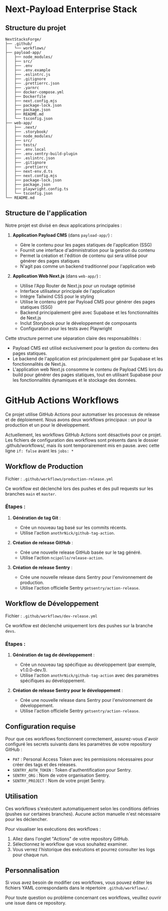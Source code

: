 
# Next-Payload Enterprise Stack

## Structure du projet

```
NextStacksForge/
├── .github/
│   └── workflows/
├── payload-app/
│   ├── node_modules/
│   ├── src/
│   ├── .env
│   ├── .env.example
│   ├── .eslintrc.js
│   ├── .gitignore
│   ├── .prettierrc.json
│   ├── .yarnrc
│   ├── docker-compose.yml
│   ├── Dockerfile
│   ├── next.config.mjs
│   ├── package-lock.json
│   ├── package.json
│   ├── README.md
│   └── tsconfig.json
├── web-app/
│   ├── .next/
│   ├── .storybook/
│   ├── node_modules/
│   ├── src/
│   ├── tests/
│   ├── .env.local
│   ├── .env.sentry-build-plugin
│   ├── .eslintrc.json
│   ├── .gitignore
│   ├── .prettierrc
│   ├── next-env.d.ts
│   ├── next.config.mjs
│   ├── package-lock.json
│   ├── package.json
│   ├── playwright.config.ts
│   └── tsconfig.json
└── README.md
```

## Structure de l'application

Notre projet est divisé en deux applications principales :

1. **Application Payload CMS** (dans `payload-app/`) :
   - Gère le contenu pour les pages statiques de l'application (SSG)
   - Fournit une interface d'administration pour la gestion du contenu
   - Permet la création et l'édition de contenu qui sera utilisé pour générer des pages statiques
   - N'agit pas comme un backend traditionnel pour l'application web

2. **Application Web Next.js** (dans `web-app/`) :
   - Utilise l'App Router de Next.js pour un routage optimisé
   - Interface utilisateur principale de l'application
   - Intègre Tailwind CSS pour le styling
   - Utilise le contenu géré par Payload CMS pour générer des pages statiques (SSG)
   - Backend principalement géré avec Supabase et les fonctionnalités de Next.js
   - Inclut Storybook pour le développement de composants
   - Configuration pour les tests avec Playwright

Cette structure permet une séparation claire des responsabilités :
- Payload CMS est utilisé exclusivement pour la gestion du contenu des pages statiques.
- Le backend de l'application est principalement géré par Supabase et les fonctionnalités de Next.js.
- L'application web Next.js consomme le contenu de Payload CMS lors du build pour générer des pages statiques, tout en utilisant Supabase pour les fonctionnalités dynamiques et le stockage des données.


# GitHub Actions Workflows

Ce projet utilise GitHub Actions pour automatiser les processus de release et de déploiement. Nous avons deux workflows principaux : un pour la production et un pour le développement.

Actuellement, les workflows GitHub Actions sont désactivés pour ce projet. Les fichiers de configuration des workflows sont présents dans le dossier .github/workflows/, mais ils sont temporairement mis en pause. avec cette ligne `if: false` avant les `jobs: *`
## Workflow de Production

Fichier : `.github/workflows/production-release.yml`

Ce workflow est déclenché lors des pushes et des pull requests sur les branches `main` et `master`.

### Étapes :

1. **Génération de tag Git** :
   - Crée un nouveau tag basé sur les commits récents.
   - Utilise l'action `anothrNick/github-tag-action`.

2. **Création de release GitHub** :
   - Crée une nouvelle release GitHub basée sur le tag généré.
   - Utilise l'action `ncipollo/release-action`.

3. **Création de release Sentry** :
   - Crée une nouvelle release dans Sentry pour l'environnement de production.
   - Utilise l'action officielle Sentry `getsentry/action-release`.

## Workflow de Développement

Fichier : `.github/workflows/dev-release.yml`

Ce workflow est déclenché uniquement lors des pushes sur la branche `devs`.

### Étapes :

1. **Génération de tag de développement** :
   - Crée un nouveau tag spécifique au développement (par exemple, v1.0.0-dev.1).
   - Utilise l'action `anothrNick/github-tag-action` avec des paramètres spécifiques au développement.

2. **Création de release Sentry pour le développement** :
   - Crée une nouvelle release dans Sentry pour l'environnement de développement.
   - Utilise l'action officielle Sentry `getsentry/action-release`.

## Configuration requise

Pour que ces workflows fonctionnent correctement, assurez-vous d'avoir configuré les secrets suivants dans les paramètres de votre repository GitHub :

- `PAT` : Personal Access Token avec les permissions nécessaires pour créer des tags et des releases.
- `SENTRY_AUTH_TOKEN` : Token d'authentification pour Sentry.
- `SENTRY_ORG` : Nom de votre organisation Sentry.
- `SENTRY_PROJECT` : Nom de votre projet Sentry.

## Utilisation

Ces workflows s'exécutent automatiquement selon les conditions définies (pushes sur certaines branches). Aucune action manuelle n'est nécessaire pour les déclencher.

Pour visualiser les exécutions des workflows :
1. Allez dans l'onglet "Actions" de votre repository GitHub.
2. Sélectionnez le workflow que vous souhaitez examiner.
3. Vous verrez l'historique des exécutions et pourrez consulter les logs pour chaque run.

## Personnalisation

Si vous avez besoin de modifier ces workflows, vous pouvez éditer les fichiers YAML correspondants dans le répertoire `.github/workflows/`.

Pour toute question ou problème concernant ces workflows, veuillez ouvrir une issue dans ce repository.